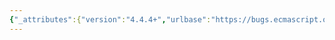 ```yaml
---
{"_attributes":{"version":"4.4.4+","urlbase":"https://bugs.ecmascript.org/","maintainer":"dherman@mozilla.com"},"bug":{"bug_id":292,"creation_ts":"2012-03-05 07:12:00 -0800","short_desc":"15.5.4.15: \"is\" should be \"if\"","delta_ts":"2015-10-03 14:30:36 -0700","product":"ECMA-262, Editions 5 and 5.1","component":"editorial issues","version":"Edition 5.1","rep_platform":"All","op_sys":"All","bug_status":"RESOLVED","resolution":"FIXED","priority":"Normal","bug_severity":"minor","everconfirmed":true,"reporter":{"uid":"dox.jin","name":"Jin DX"},"assigned_to":{"uid":"allen","name":"Allen Wirfs-Brock"},"cc":"brterlso","long_desc":[{"commentid":723,"comment_count":0,"who":{"uid":"dox.jin","name":"Jin DX"},"bug_when":"2012-03-05 07:12:03 -0800","thetext":"15.5.4.15 String.prototype.substring (start, end)\n\nsay:\n\n  \"...(or through the end of the String is end is undefined)...\"\n\nThe first \"is\" should be \"if\"."},{"commentid":14757,"comment_count":1,"who":{"uid":"brterlso","name":"Brian Terlson"},"bug_when":"2015-10-03 14:30:36 -0700","thetext":"Fixed in ES2016 draft."}]}}
---
```

